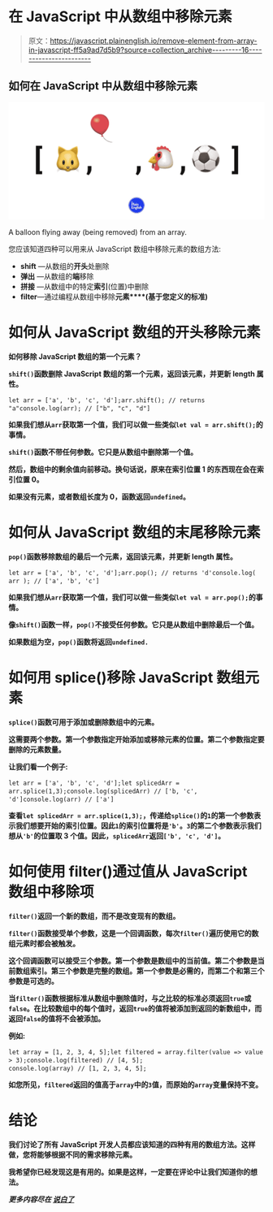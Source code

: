 # 在 JavaScript 中从数组中移除元素

> 原文：<https://javascript.plainenglish.io/remove-element-from-array-in-javascript-ff5a9ad7d5b9?source=collection_archive---------16----------------------->

## 如何在 JavaScript 中从数组中移除元素

![](img/19c445d1c99c14e8ddbe6baf041aaabb.png)

A balloon flying away (being removed) from an array.

您应该知道四种可以用来从 JavaScript 数组中移除元素的数组方法:

*   **shift** —从数组的**开头**处删除
*   **弹出** —从数组的**端**移除
*   **拼接** —从数组中的特定**索引**(位置)中删除
*   **filter**—通过编程从数组中移除**元素****(基于您定义的标准)**

# **如何从 JavaScript 数组的开头移除元素**

**如何移除 JavaScript 数组的第一个元素？**

**`shift()`函数删除 JavaScript 数组的第一个元素，返回该元素，并更新 length 属性。**

```
let arr = ['a', 'b', 'c', 'd'];arr.shift(); // returns "a"console.log(arr); // ["b", "c", "d"]
```

**如果我们想从`arr`获取第一个值，我们可以做一些类似`let val = arr.shift();`的事情。**

**`shift()`函数不带任何参数。它只是从数组中删除第一个值。**

**然后，数组中的剩余值向前移动。换句话说，原来在索引位置 1 的东西现在会在索引位置 0。**

**如果没有元素，或者数组长度为 0，函数返回`undefined`。**

# **如何从 JavaScript 数组的末尾移除元素**

**`pop()`函数移除数组的最后一个元素，返回该元素，并更新 length 属性。**

```
let arr = ['a', 'b', 'c', 'd'];arr.pop(); // returns 'd'console.log( arr ); // ['a', 'b', 'c']
```

**如果我们想从`arr`获取第一个值，我们可以做一些类似`let val = arr.pop();`的事情。**

**像`shift()`函数一样，`pop()`不接受任何参数。它只是从数组中删除最后一个值。**

**如果数组为空，`pop()`函数将返回`undefined.`**

# **如何用 splice()移除 JavaScript 数组元素**

**`splice()`函数可用于添加或删除数组中的元素。**

**这需要两个参数。第一个参数指定开始添加或移除元素的位置。第二个参数指定要删除的元素数量。**

**让我们看一个例子:**

```
let arr = ['a', 'b', 'c', 'd'];let splicedArr = arr.splice(1,3);console.log(splicedArr) // ['b, 'c', 'd']console.log(arr) // ['a']
```

**查看`let splicedArr = arr.splice(1,3);`，传递给`splice()`的`1`的第一个参数表示我们想要开始的索引位置。因此`1`的索引位置将是`'b'`。`3`的第二个参数表示我们想从`'b'`的位置取 3 个值。因此，`splicedArr`返回`['b', 'c', 'd']`。**

# **如何使用 filter()通过值从 JavaScript 数组中移除项**

**`filter()`返回一个新的数组，而不是改变现有的数组。**

**`filter()`函数接受单个参数，这是一个回调函数，每次`filter()`遍历使用它的数组元素时都会被触发。**

**这个回调函数可以接受三个参数。第一个参数是数组中的当前值。第二个参数是当前数组索引。第三个参数是完整的数组。第一个参数是必需的，而第二个和第三个参数是可选的。**

**当`filter()`函数根据标准从数组中删除值时，与之比较的标准必须返回`true`或`false`。在比较数组中的每个值时，返回`true`的值将被添加到返回的新数组中，而返回`false`的值将不会被添加。**

**例如:**

```
let array = [1, 2, 3, 4, 5];let filtered = array.filter(value => value > 3);console.log(filtered) // [4, 5];
console.log(array) // [1, 2, 3, 4, 5];
```

**如您所见，`filtered`返回的值高于`array`中的`3`值，而原始的`array`变量保持不变。**

# **结论**

**我们讨论了所有 JavaScript 开发人员都应该知道的四种有用的数组方法。这样做，您将能够根据不同的需求移除元素。**

**我希望你已经发现这是有用的。如果是这样，一定要在评论中让我们知道你的想法。**

***更多内容尽在* [***说白了***](http://plainenglish.io)**